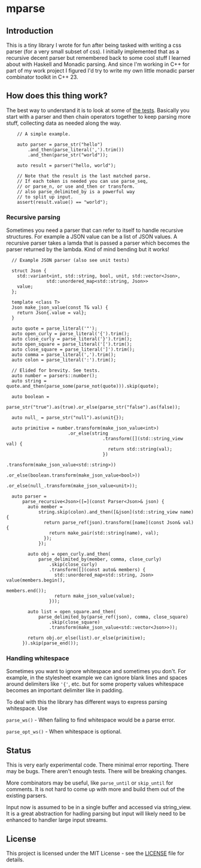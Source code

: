 # mparse

## Introduction

This is a tiny library I wrote for fun after being tasked with writing a css parser (for a very small subset of css). I initially implemented that as a recursive decent parser but remembered back
to some cool stuff I learned about with Haskell and Monadic parsing. And since I'm working in C++ for
part of my work project I figured I'd try to write my own little monadic parser combinator toolkit in C++ 23.

## How does this thing work?

The best way to understand it is to look at some of [the tests](./mparse_test.cpp). Basically you start with a parser and then chain operators together to keep parsing more stuff, collecting data as needed
along the way.

```
    // A simple example.

    auto parser = parse_str("hello")
        .and_then(parse_literal(',').trim())
        .and_then(parse_str("world"));

    auto result = parser("hello, world");

    // Note that the result is the last matched parse.
    // If each token is needed you can use parse_seq,
    // or parse_n, or use and_then or transform.
    // also parse_delimited_by is a powerful way
    // to split up input.
    assert(result.value() == "world");

```
### Recursive parsing

Sometimes you need a parser that can refer to itself to handle recursive structures. For example a JSON value
can be a list of JSON values. A recursive parser takes a lamda that is passed a parser which becomes the parser returned by the lambda. Kind of mind bending but it works!

```
  // Example JSON parser (also see unit tests)

  struct Json {
    std::variant<int, std::string, bool, unit, std::vector<Json>,
               std::unordered_map<std::string, Json>>
    value;
  };

  template <class T>
  Json make_json_value(const T& val) {
    return Json{.value = val};
  }

  auto quote = parse_literal('"');
  auto open_curly = parse_literal('{').trim();
  auto close_curly = parse_literal('}').trim();
  auto open_square = parse_literal('[').trim();
  auto close_square = parse_literal(']').trim();
  auto comma = parse_literal(',').trim();
  auto colon = parse_literal(':').trim();

  // Elided for brevity. See tests.
  auto number = parsers::number();
  auto string = quote.and_then(parse_some(parse_not(quote))).skip(quote);

  auto boolean =
      parse_str("true").as(true).or_else(parse_str("false").as(false));

  auto null_ = parse_str("null").as(unit{});

  auto primitive = number.transform(make_json_value<int>)
                       .or_else(string
                                    .transform([](std::string_view val) {
                                      return std::string(val);
                                    })
                                    .transform(make_json_value<std::string>))
                       .or_else(boolean.transform(make_json_value<bool>))
                       .or_else(null_.transform(make_json_value<unit>));

  auto parser =
      parse_recursive<Json>([=](const Parser<Json>& json) {
        auto member =
            string.skip(colon).and_then([&json](std::string_view name) {
              return parse_ref(json).transform([name](const Json& val) {
                return make_pair(std::string(name), val);
              });
            });

        auto obj = open_curly.and_then(
            parse_delimited_by(member, comma, close_curly)
                .skip(close_curly)
                .transform([](const auto& members) {
                  std::unordered_map<std::string, Json> value(members.begin(),
                                                              members.end());
                  return make_json_value(value);
                }));

        auto list = open_square.and_then(
            parse_delimited_by(parse_ref(json), comma, close_square)
                .skip(close_square)
                .transform(make_json_value<std::vector<Json>>));

        return obj.or_else(list).or_else(primitive);
      }).skip(parse_end());
```

### Handling whitespace

Sometimes you want to ignore whitespace and sometimes you don't. For example, in the
stylesheet example we can ignore blank lines and spaces around delimiters like `'{'`, etc. but
for some property values whitespace becomes an important delimiter like in padding.

To deal with this the library has different ways to express parsing whitespace. Use

`parse_ws()` - When failing to find whitespace would be a parse error.

`parse_opt_ws()` - When whitespace is optional.

## Status

This is very early experimental code. There minimal error reporting. There may be bugs. There aren't enough tests. There will be breaking changes.

More combinators may be useful, like `parse_until` or `skip_until` for comments. It is not
hard to come up with more and build them out of the
existing parsers.

Input now is assumed to be in a single buffer and accessed via string_view. It is a great abstraction for hadling parsing but input will likely need to be enhanced to handler large input streams.

## License

This project is licensed under the MIT License - see the [LICENSE](LICENSE) file for details.
